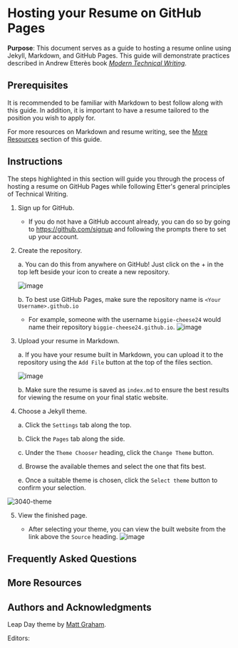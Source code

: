 # Hosting your Resume on GitHub Pages


**Purpose**: This document serves as a guide to hosting a resume online using Jekyll, Markdown, and GitHub Pages. This guide will demonstrate practices described in Andrew Etterès book [*Modern Technical Writing*](https://www.amazon.ca/Modern-Technical-Writing-Introduction-Documentation-ebook/dp/B01A2QL9SS).


## Prerequisites
It is recommended to be familiar with Markdown to best follow along with this guide. In addition, it is important to have a resume tailored to the position you wish to apply for.

For more resources on Markdown and resume writing, see the [More Resources](#more-resources) section of this guide.

## Instructions
The steps highlighted in this section will guide you through the process of hosting a resume on GitHub Pages while following Etter's general principles of Technical Writing.

1. Sign up for GitHub.
    - If you do not have a GitHub account already, you can do so by going to https://github.com/signup and following the prompts there to set up your account.

2. Create the repository.

    a. You can do this from anywhere on GitHub! Just click on the + in the top left beside your icon to create a new repository.
    
     ![image](https://user-images.githubusercontent.com/31932412/159107669-5387dafe-50e9-42e2-b5c4-06358e119e5e.png)
       
    b. To best use GitHub Pages, make sure the repository name is `<Your Username>.github.io`
      - For example, someone with the username `biggie-cheese24` would name their repository `biggie-cheese24.github.io`.
       ![image](https://user-images.githubusercontent.com/31932412/159108426-09c36d88-7f4b-4dfc-8baa-8492018943f4.png)


3. Upload your resume in Markdown.

    a. If you have your resume built in Markdown, you can upload it to the repository using the `Add File` button at the top of the files section.
       
      ![image](https://user-images.githubusercontent.com/31932412/159206082-d525486b-0b18-42f1-af1d-dcaa49062e89.png)

    b. Make sure the resume is saved as `index.md` to ensure the best results for viewing the resume on your final static website.
  

4. Choose a Jekyll theme.

    a. Click the `Settings` tab along the top.
    
    b. Click the `Pages` tab along the side.
    
    c. Under the `Theme Chooser` heading, click the `Change Theme` button.
    
    d. Browse the available themes and select the one that fits best.
    
    e. Once a suitable theme is chosen, click the `Select theme` button to confirm your selection.

![3040-theme](https://user-images.githubusercontent.com/31932412/159219508-f415de07-7e36-4b73-a23f-8d131f32bde2.gif)

5. View the finished page.
    
    - After selecting your theme, you can view the built website from the link above the `Source` heading.
    ![image](https://user-images.githubusercontent.com/31932412/159219637-442b87e6-f22b-439d-bb39-40492e4749b4.png)


## Frequently Asked Questions


## More Resources


## Authors and Acknowledgments
Leap Day theme by [Matt Graham](https://github.com/pages-themes/leap-day).

Editors:
